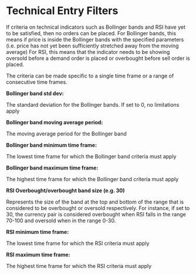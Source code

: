 # Technical Entry Filters

If criteria on technical indicators such as Bollinger bands and RSI have yet to be satisfied, then no orders can be placed. For Bollinger bands, this means if price is inside the Bollinger bands with the specified parameters \(i.e. price has not yet been sufficiently stretched away from the moving average\) For RSI, this means that the indicator needs to be showing oversold before a demand order is placed or overbought before sell order is placed.

The criteria can be made specific to a single time frame or a range of consecutive time frames.

**Bollinger band std dev:**

The standard deviation for the Bollinger bands. If set to 0, no limitations apply

**Bollinger band moving average period:**

The moving average period for the Bollinger band

**Bollinger band minimum time frame:**

The lowest time frame for which the Bollinger band criteria must apply

**Bollinger band maximum time frame:**

The highest time frame for which the Bollinger band criteria must apply

**RSI Overbought/overbought band size \(e.g. 30\)**

Represents the size of the band at the top and bottom of the range that is considered to be overbought or oversold respectively. For instance, if set to 30, the currency pair is considered overbought when RSI falls in the range 70-100 and oversold when in the range 0-30.

**RSI minimum time frame:**

The lowest time frame for which the RSI criteria must apply

**RSI maximum time frame:**

The highest time frame for which the RSI criteria must apply

